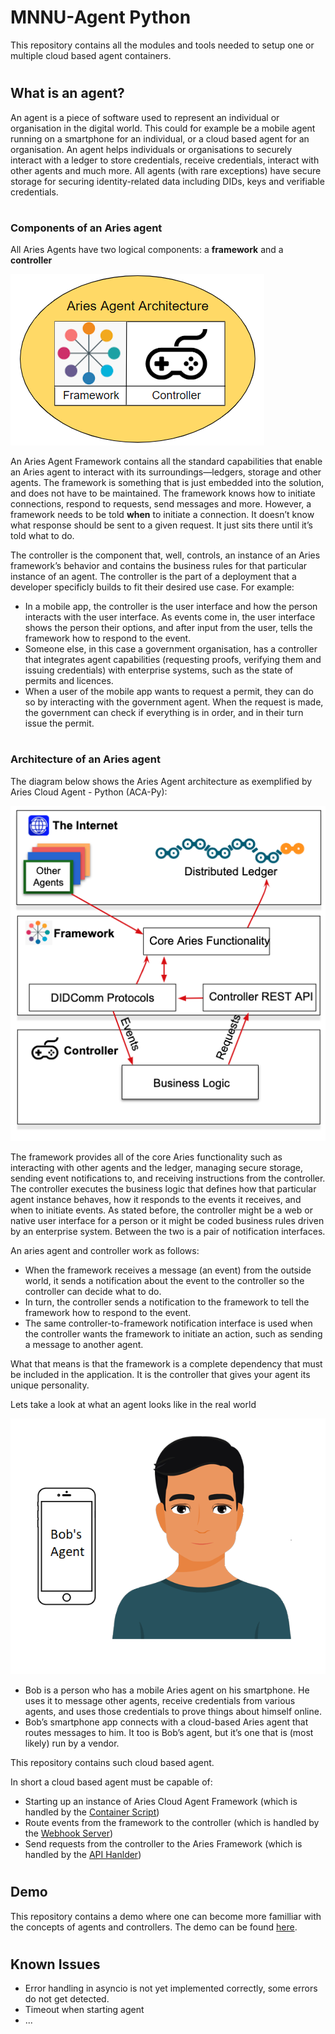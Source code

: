 # MNNU-Agent Python
This repository contains all the modules and tools needed to setup one or multiple cloud based agent containers.

#
## What is an agent? 
An agent is a piece of software used to represent an individual or organisation in the digital world. This could for example be a mobile agent running on a smartphone for an individual, or a cloud based agent for an organisation. An agent helps individuals or organisations to securely interact with a ledger to store credentials, receive credentials, interact with other agents and much more. All agents (with rare exceptions) have secure storage for securing identity-related data including DIDs, keys and verifiable credentials. 

#
### Components of an Aries agent
All Aries Agents have two logical components: a **framework** and a **controller**

![The Logical Components of an Aries Agent](Resources/The_Logical_Components_of_an_Aries_Agent.png)

An Aries Agent Framework contains all the standard capabilities that enable an Aries agent to interact with its surroundings—ledgers, storage and other agents. The framework is something that is just embedded into the solution, and does not have to be maintained. The framework knows how to initiate connections, respond to requests, send messages and more. However, a framework needs to be told **when** to initiate a connection. It doesn’t know what response should be sent to a given request. It just sits there until it’s told what to do.

The controller is the component that, well, controls, an instance of an Aries framework’s behavior and contains the business rules for that particular instance of an agent. The controller is the part of a deployment that a developer specificly builds to fit their desired use case. For example:

- In a mobile app, the controller is the user interface and how the person interacts with the user interface. As events come in, the user interface shows the person their options, and after input from the user, tells the framework how to respond to the event.
- Someone else, in this case a government organisation, has a controller that integrates agent capabilities (requesting proofs, verifying them and issuing credentials) with enterprise systems, such as the state of permits and licences. 
- When a user of the mobile app wants to request a permit, they can do so by interacting with the government agent. When the request is made, the government can check if everything is in order, and in their turn issue the permit.

#
### Architecture of an Aries agent
The diagram below shows the Aries Agent architecture as exemplified by Aries Cloud Agent - Python (ACA-Py):

![Aries Agent Architecture](Resources/Aries_Agent_Architecture__ACA-PY_.png)

The framework provides all of the core Aries functionality such as interacting with other agents and the ledger, managing secure storage, sending event notifications to, and receiving instructions from the controller. The controller executes the business logic that defines how that particular agent instance behaves, how it responds to the events it receives, and when to initiate events. As stated before, the controller might be a web or native user interface for a person or it might be coded business rules driven by an enterprise system. Between the two is a pair of notification interfaces.

An aries agent and controller work as follows:

- When the framework receives a message (an event) from the outside world, it sends a notification about the event to the controller so the controller can decide what to do.
- In turn, the controller sends a notification to the framework to tell the framework how to respond to the event.
- The same controller-to-framework notification interface is used when the controller wants the framework to initiate an action, such as sending a message to another agent.

What that means is that the framework is a complete dependency that must be included in the application. It is the controller that gives your agent its unique personality.

Lets take a look at what an agent looks like in the real world

![bob's agent](Resources/bob-agent.png)

- Bob is a person who has a mobile Aries agent on his smartphone. He uses it to  message other agents, receive credentials from various agents, and uses those credentials to prove things about himself online.
- Bob’s smartphone app connects with a cloud-based Aries agent that routes messages to him. It too is Bob’s agent, but it’s one that is (most likely) run by a vendor.

This repository contains such cloud based agent.

In short a cloud based agent must be capable of:
- Starting up an instance of Aries Cloud Agent Framework (which is handled by the [Container Script](Lib/container.py))
- Route events from the framework to the controller (which is handled by the [Webhook Server](Lib/webhook_server.py))
- Send requests from the controller to the Aries Framework  (which is handled by the [API Hanlder](Lib/api_handler.py))

#
## Demo
This repository contains a demo where one can become more familliar with the concepts of agents and controllers. The demo can be found [here](Demo/readme.md).

#
## Known Issues
- Error handling in asyncio is not yet implemented correctly, some errors do not get detected.
- Timeout when starting agent
- ...



<!-- - ScrumMaster
- Upgraden van aries cloud agent versie
- Afronden cursus
- In elkaar zetten demo
- Documenteren demo -->


